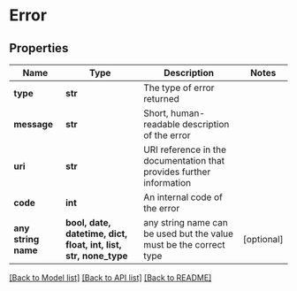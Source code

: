 # Error


## Properties
Name | Type | Description | Notes
------------ | ------------- | ------------- | -------------
**type** | **str** | The type of error returned | 
**message** | **str** | Short, human-readable description of the error | 
**uri** | **str** | URI reference in the documentation that provides further information | 
**code** | **int** | An internal code of the error | 
**any string name** | **bool, date, datetime, dict, float, int, list, str, none_type** | any string name can be used but the value must be the correct type | [optional]

[[Back to Model list]](../../README.md#models) [[Back to API list]](../../README.md#available-methods) [[Back to README]](../../README.md)


